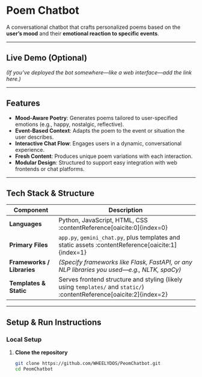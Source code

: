 #  Poem Chatbot

A conversational chatbot that crafts personalized poems based on the **user’s mood** and their **emotional reaction to specific events**.

---

##  Live Demo (Optional)

*(If you’ve deployed the bot somewhere—like a web interface—add the link here.)*

---

##  Features

-  **Mood-Aware Poetry**: Generates poems tailored to user-specified emotions (e.g., happy, nostalgic, reflective).
-  **Event-Based Context**: Adapts the poem to the event or situation the user describes.
-  **Interactive Chat Flow**: Engages users in a dynamic, conversational experience.
-  **Fresh Content**: Produces unique poem variations with each interaction.
-  **Modular Design**: Structured to support easy integration with web frontends or chat platforms.

---

##  Tech Stack & Structure

| Component         | Description |
|------------------|-------------|
| **Languages**     | Python, JavaScript, HTML, CSS :contentReference[oaicite:0]{index=0} |
| **Primary Files** | `app.py`, `gemini_chat.py`, plus templates and static assets :contentReference[oaicite:1]{index=1} |
| **Frameworks / Libraries** | *(Specify frameworks like Flask, FastAPI, or any NLP libraries you used—e.g., NLTK, spaCy)* |
| **Templates & Static** | Serves frontend structure and styling (likely using `templates/` and `static/`) :contentReference[oaicite:2]{index=2} |

---

##  Setup & Run Instructions

### Local Setup

1. **Clone the repository**

   ```bash
   git clone https://github.com/WHEELYDOS/PeomChatbot.git
   cd PeomChatbot
